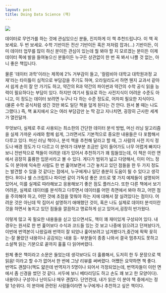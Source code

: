 ```yaml
---
layout: post
title: Doing Data Science (책)
---
```


![](http://image.hanbit.co.kr/cover/_b_2135.gif)

데이터로 무언가를 하는 것에 관심있으신 분들, 진지하게 이 책 추천드립니다. 이 책 꼭 보세요. 두 번 보세요. 수학 기반이든 전산 기반이든 혹은 저처럼 잡과(...) 기반이든, 이미 데이터 업무를 많이 하신 분이든 관심이 있는데 뭘 봐야 할 지 모르겠는 분이든 이제 데이터 쪽에 발을 들여놓으신 분들이든 누구든 상관없이 한 번 꼭 봐서 나쁠 것 없는, 아니 좋은 책입니다.

물론 '데이터 과학'이라는 제목에 2% 거부감이 들고, '컬럼비아 대학교 대학원과정 교재'라는 타이틀이 심적으로 부담감을 주기도 하며, 오라일리도서 하면 웬지 교과서 같아서 쉽게 손이 잘 안 가기도 하고, 약간의 R과 약간의 파이썬과 약간의 수학 공식 읽을 능력이 필요하다는 부담이 있다. 하지만 여기서 필요로 하는 사전지식이 어려운 수준도 아니고, 이 정도는 데이터 보려면 누구나 다 하는 수준 정도로, 어차피 필요한 지식이다. (물론 수학 공식처럼 생긴 것만 봐도 일단 책을 덮게 된다는 건 안다. 원서 볼 때는 나도 그랬다.) 즉, 책 표지에서 오는 여러 부담감만 눈 딱 감고 지나치면, 굉장히 근사한 세계가 열린달까.

무엇보다, 실제로 주로 사용되는 최소한의 간단한 데이터 분석 방법, 머신 러닝 알고리즘을 실제 가까운 사례와 함께 쉽게, 그러면서도 기본적으로 중요한 내용들은 다 포함해서 다루고 있다. 머신 러닝 책이나, 분석 책을 추천해 달라고 할 때, 그 사람의 사전 지식 정도나 배경 정도가 다 다르고 이 분야가 대부분 조금만 깊이 들어가도 너무 어렵게 빠지다보니 전반적으로 책들이 어려운 데가 있어서 추천하기가 꽤 힘들었는데, 이 책은 이런 면에서 굉장히 훌륭한 입문서라고 볼 수 있다. 게다가 범위가 넓고 다양해서, 이미 어느 정도 이 분야에 익숙한 사람도 한 번 훑어보면서 그간 놓치고 있던 점들을 한 두 가지 정도는 발견할 수 있을 것 같다는 점에서, 누구에게나 일단 충분히 도움이 될 수 있다고 생각한다. R이나 쉘 스크립트나 파이썬 같이 가독성 좋은 코드로 몇 가지 예제들이 설명되어 있어서, 이를 실제로 따라해보고 응용해보기 좋은 점도 플러스다. 또한 다른 책에서 보기 어려운, 실제로 데이터를 분석하고 다루면서 데이터를 어떤 측면에서 봐야 하고, 어떤 점을 주의해야 하고, 어떤 것에 초점을 맞춰야 하는 지에 대해서 잘 실려있다는 점이다. 어려운 것은 아닌데 딱 집어서 설명하기 애매했던 것이, 혹은 나도 실제로 데이터 분석이란 것을 하면서 놓치고 있던 점들을 깔끔하고 명료하게 싣고 있어서,굉장히 반가웠다.

이렇게 많고 꼭 필요한 내용들을 싣고 있으면서도, 책이 꽤 재미있게 구성되어 있다. 내 경우는 원서로 한 번 훑어보다 수식과 코드들 있는 것 보고 나중에 읽으려고 던져놨다가, 이번에 번역본이 나왔길래 번역이 잘 되었나 훑어보려고 넘겨봤다가,중간에 팍팍 꽂히는-잘 몰랐던 내용이나 공감되는 내용 등- 부분들이 종종 나와서 결국 멈추지도 못하고 소설책 읽는 기분으로 끝까지 훌훌 다 읽어버렸다.

원체 좋은 책이라고 소문은 들었는데 생각보다도 더 훌륭해서, 도저히 한 두 문장으로 책 읽음! 이라고 할 수가 없어서 한 번에 그냥 리뷰를 써버렸다. 어쨌든 요약하면 책 좋다. 번역도 괜찮다(책도 얇은데 번역자가 5명이나 되어서 걱정되었는데, 번역자들이 이런 면에서 좀 신경을 썼던 것 같다. 서두에 보니 베타리딩도 하고 손도 꽤 보고 한 모양이다). 내용이나 구성이나 난이도나 매우 괜찮다. 단언컨대, 내가 읽은 이 분야 책 중에서는 정말 1순위다. 이 분야에 관련된 사람들이라면 누구에게나 추천하고 싶은 책이다.

